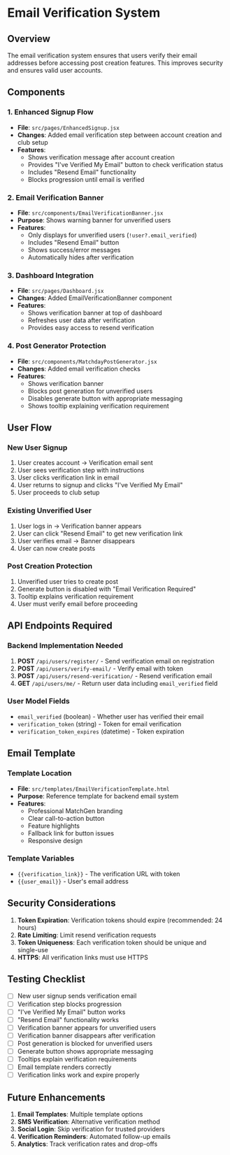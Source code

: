 # Email Verification System

## Overview
The email verification system ensures that users verify their email addresses before accessing post creation features. This improves security and ensures valid user accounts.

## Components

### 1. Enhanced Signup Flow
- **File**: `src/pages/EnhancedSignup.jsx`
- **Changes**: Added email verification step between account creation and club setup
- **Features**:
  - Shows verification message after account creation
  - Provides "I've Verified My Email" button to check verification status
  - Includes "Resend Email" functionality
  - Blocks progression until email is verified

### 2. Email Verification Banner
- **File**: `src/components/EmailVerificationBanner.jsx`
- **Purpose**: Shows warning banner for unverified users
- **Features**:
  - Only displays for unverified users (`!user?.email_verified`)
  - Includes "Resend Email" button
  - Shows success/error messages
  - Automatically hides after verification

### 3. Dashboard Integration
- **File**: `src/pages/Dashboard.jsx`
- **Changes**: Added EmailVerificationBanner component
- **Features**:
  - Shows verification banner at top of dashboard
  - Refreshes user data after verification
  - Provides easy access to resend verification

### 4. Post Generator Protection
- **File**: `src/components/MatchdayPostGenerator.jsx`
- **Changes**: Added email verification checks
- **Features**:
  - Shows verification banner
  - Blocks post generation for unverified users
  - Disables generate button with appropriate messaging
  - Shows tooltip explaining verification requirement

## User Flow

### New User Signup
1. User creates account → Verification email sent
2. User sees verification step with instructions
3. User clicks verification link in email
4. User returns to signup and clicks "I've Verified My Email"
5. User proceeds to club setup

### Existing Unverified User
1. User logs in → Verification banner appears
2. User can click "Resend Email" to get new verification link
3. User verifies email → Banner disappears
4. User can now create posts

### Post Creation Protection
1. Unverified user tries to create post
2. Generate button is disabled with "Email Verification Required"
3. Tooltip explains verification requirement
4. User must verify email before proceeding

## API Endpoints Required

### Backend Implementation Needed
1. **POST** `/api/users/register/` - Send verification email on registration
2. **POST** `/api/users/verify-email/` - Verify email with token
3. **POST** `/api/users/resend-verification/` - Resend verification email
4. **GET** `/api/users/me/` - Return user data including `email_verified` field

### User Model Fields
- `email_verified` (boolean) - Whether user has verified their email
- `verification_token` (string) - Token for email verification
- `verification_token_expires` (datetime) - Token expiration

## Email Template

### Template Location
- **File**: `src/templates/EmailVerificationTemplate.html`
- **Purpose**: Reference template for backend email system
- **Features**:
  - Professional MatchGen branding
  - Clear call-to-action button
  - Feature highlights
  - Fallback link for button issues
  - Responsive design

### Template Variables
- `{{verification_link}}` - The verification URL with token
- `{{user_email}}` - User's email address

## Security Considerations

1. **Token Expiration**: Verification tokens should expire (recommended: 24 hours)
2. **Rate Limiting**: Limit resend verification requests
3. **Token Uniqueness**: Each verification token should be unique and single-use
4. **HTTPS**: All verification links must use HTTPS

## Testing Checklist

- [ ] New user signup sends verification email
- [ ] Verification step blocks progression
- [ ] "I've Verified My Email" button works
- [ ] "Resend Email" functionality works
- [ ] Verification banner appears for unverified users
- [ ] Verification banner disappears after verification
- [ ] Post generation is blocked for unverified users
- [ ] Generate button shows appropriate messaging
- [ ] Tooltips explain verification requirements
- [ ] Email template renders correctly
- [ ] Verification links work and expire properly

## Future Enhancements

1. **Email Templates**: Multiple template options
2. **SMS Verification**: Alternative verification method
3. **Social Login**: Skip verification for trusted providers
4. **Verification Reminders**: Automated follow-up emails
5. **Analytics**: Track verification rates and drop-offs


